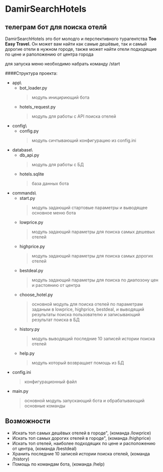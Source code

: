# DamirSearchHotels
## телеграм бот для поиска отелй

DamirSearchHotels это бот молодго и перспективного турагентства <b>Too Easy Travel.</b>
Он может вам найти как самые дешёвые, так и самый дорогие отели в нужном городе, также может найти отели подходящие по цене и раположению от центра города

для запуска меню необходимо набрать команду /start

####Структура проекта:
- app\
    - bot_loader.py
        >модуль иницириющий бота
    - hotels_request.py
        >модуль для работы с API поиска отелей
- config\
    - config.py  
        > модуль сичтывающий конфигурацию из config.ini
- database\
    - db_api.py
        > модуль для работы с БД
    - hotels.sqlite
        > база данных бота 
- commands\
    -  start.py
        > модуль задающий стартовые параметры и выводящее основное меню бота
    -  lowprice.py
        > модуль задающий параметры для поиска самых дешевых отелей
    -  highprice.py
        > модуль задающий параметры для поиска самых дорогих отелей
    -  bestdeal.py 
        > модуль задающий параметры для поиска по диапозону цен и растоянию от центра
    -  choose_hotel.py 
        > основной модуль для поиска отелей по  параметрам заданым в  lowprice, highprice, bestdeal, и выводящий результаты поиска пользователю и записывающий результат поиска в БД
    -  history.py
        > модуль выводящий последние 10 записей истории поиска отелей
    -  help.py
        > модуль который возвращает помощь из БД
- config.ini
    >конфигурационный файл    
- main.py
    >основной модуль запускающий бота и обрабатывающий основные команды  

## Возможности

- Искать топ самых дешёвых отелей в городе", (команда /lowprice)
- Искать топ самых дорогих отелей в городе", (команда /highprice)
- Искать топ отелей, наиболее подходящих по цене и расположению от центра, (команда /bestdeal)
- Хранить последние 10 записей истории поиска отелей, (команда /history)
- Помощь по командам бота, (команда /help)


